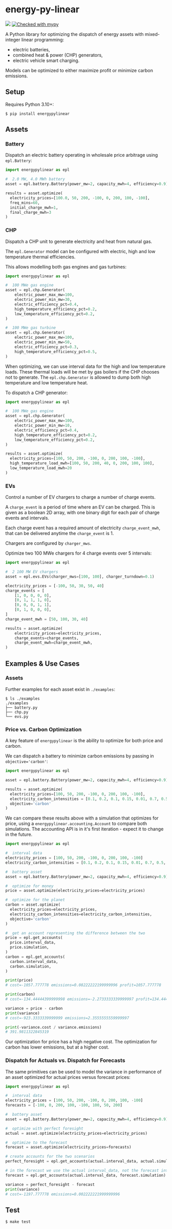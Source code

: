 # energy-py-linear

<img src="./static/coverage.svg"> [![Checked with mypy](https://www.mypy-lang.org/static/mypy_badge.svg)](https://mypy-lang.org/)

A Python library for optimizing the dispatch of energy assets with mixed-integer linear programming:

- electric batteries,
- combined heat & power (CHP) generators,
- electric vehicle smart charging.

Models can be optimized to either maximize profit or minimize carbon emissions.

## Setup

Requires Python 3.10+:

```shell
$ pip install energypylinear
```

## Assets

### Battery

Dispatch an electric battery operating in wholesale price arbitrage using `epl.Battery`:

```python
import energypylinear as epl

#  2.0 MW, 4.0 MWh battery
asset = epl.battery.Battery(power_mw=2, capacity_mwh=4, efficiency=0.9)

results = asset.optimize(
  electricity_prices=[100.0, 50, 200, -100, 0, 200, 100, -100],
  freq_mins=60,
  initial_charge_mwh=1,
  final_charge_mwh=3
)
```

### CHP

Dispatch a CHP unit to generate electricity and heat from natural gas.

The `epl.Generator` model can be configured with electric, high and low temperature thermal efficiencies. 

This allows modelling both gas engines and gas turbines:

```python
import energypylinear as epl

#  100 MWe gas engine
asset = epl.chp.Generator(
    electric_power_max_mw=100,
    electric_power_min_mw=30,
    electric_efficiency_pct=0.4,
    high_temperature_efficiency_pct=0.2,
    low_temperature_efficiency_pct=0.2,
)

#  100 MWe gas turbine
asset = epl.chp.Generator(
    electric_power_max_mw=100,
    electric_power_min_mw=50,
    electric_efficiency_pct=0.3,
    high_temperature_efficiency_pct=0.5,
)
```

When optimizing, we can use interval data for the high and low temperature loads.  These thermal loads will be met by gas boilers if the CHP chooses not to generate.  The `epl.chp.Generator` is allowed to dump both high temperature and low temperature heat.

To dispatch a CHP generator:

```python
import energypylinear as epl

#  100 MWe gas engine
asset = epl.chp.Generator(
    electric_power_max_mw=100,
    electric_power_min_mw=10,
    electric_efficiency_pct=0.4,
    high_temperature_efficiency_pct=0.2,
    low_temperature_efficiency_pct=0.2,
)

results = asset.optimize(
  electricity_prices=[100, 50, 200, -100, 0, 200, 100, -100],
  high_temperature_load_mwh=[100, 50, 200, 40, 0, 200, 100, 100],
  low_temperature_load_mwh=20
)
```

### EVs

Control a number of EV chargers to charge a number of charge events.  

A `charge_event` is a period of time where an EV can be charged.  This is given as a boolean 2D array, with one binary digit for each pair of charge events and intervals.

Each charge event has a required amount of electricity `charge_event_mwh`, that can be delivered anytime the `charge_event` is 1.

Chargers are configured by `charger_mws`.  

Optimize two 100 MWe chargers for 4 charge events over 5 intervals:

```python
import energypylinear as epl

#  2 100 MW EV chargers
asset = epl.evs.EVs(charger_mws=[100, 100], charger_turndown=0.1)

electricity_prices = [-100, 50, 30, 50, 40]
charge_events = [
    [1, 0, 0, 0, 0],
    [0, 1, 1, 1, 0],
    [0, 0, 0, 1, 1],
    [0, 1, 0, 0, 0],
]
charge_event_mwh = [50, 100, 30, 40]

results = asset.optimize(
    electricity_prices=electricity_prices,
    charge_events=charge_events,
    charge_event_mwh=charge_event_mwh,
)
```

## Examples & Use Cases

### Assets

Further examples for each asset exist in `./examples`:

```shell
$ ls ./examples
./examples
├── battery.py
├── chp.py
└── evs.py
```

### Price vs. Carbon Optimization

A key feature of `energypylinear` is the ability to optimize for both price and carbon.

We can dispatch a battery to minimize carbon emissions by passing in `objective='carbon'`:

```python
import energypylinear as epl

asset = epl.battery.Battery(power_mw=2, capacity_mwh=4, efficiency=0.9)

results = asset.optimize(
  electricity_prices=[100, 50, 200, -100, 0, 200, 100, -100],
  electricity_carbon_intensities = [0.1, 0.2, 0.1, 0.15, 0.01, 0.7, 0.5, 0.01],
  objective='carbon'
)
```

We can compare these results above with a simulation that optimizes for price, using a `energypylinear.accounting.Account` to compare both simulations.  The accounting API is in it's first iteration - expect it to change in the future.

```python
import energypylinear as epl

#  interval data
electricity_prices = [100, 50, 200, -100, 0, 200, 100, -100]
electricity_carbon_intensities = [0.1, 0.2, 0.1, 0.15, 0.01, 0.7, 0.5, 0.01]

#  battery asset
asset = epl.battery.Battery(power_mw=2, capacity_mwh=4, efficiency=0.9)

#  optimize for money
price = asset.optimize(electricity_prices=electricity_prices)

#  optimize for the planet
carbon = asset.optimize(
  electricity_prices=electricity_prices,
  electricity_carbon_intensities=electricity_carbon_intensities,
  objective='carbon'
)

#  get an account representing the difference between the two
price = epl.get_accounts(
  price.interval_data,
  price.simulation,
)
carbon = epl.get_accounts(
  carbon.interval_data,
  carbon.simulation,
)

print(price)
# cost=-1057.777778 emissions=0.08222222199999996 profit=1057.777778

print(carbon)
# cost=-134.44444399999998 emissions=-2.2733333339999997 profit=134.44444399999998

variance = price - carbon
print(variance)
# cost=-923.3333339999999 emissions=2.3555555559999997

print(-variance.cost / variance.emissions)
# 391.9811322845319
```

Our optimization for price has a high negative cost.  The optimization for carbon has lower emissions, but at a higher cost.

### Dispatch for Actuals vs. Dispatch for Forecasts

The same primitives can be used to model the variance in performance of an asset optimized for actual prices versus forecast prices:

```python
import energypylinear as epl

#  interval data
electricity_prices = [100, 50, 200, -100, 0, 200, 100, -100]
forecasts = [-100, 0, 200, 100, -100, 100, 50, 200]

#  battery asset
asset = epl.battery.Battery(power_mw=2, capacity_mwh=4, efficiency=0.9)

#  optimize with perfect foresight
actual = asset.optimize(electricity_prices=electricity_prices)

#  optimize to the forecast
forecast = asset.optimize(electricity_prices=forecasts)

# create accounts for the two scenarios 
perfect_foresight = epl.get_accounts(actual.interval_data, actual.simulation)

# in the forecast we use the actual interval_data, not the forecast interval_data
forecast = epl.get_accounts(actual.interval_data, forecast.simulation)

variance = perfect_foresight - forecast
print(variance)
# cost=-1197.777778 emissions=0.002222221999999996
```

## Test

```shell
$ make test
```

